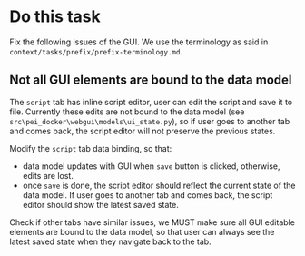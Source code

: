 # Do this task

Fix the following issues of the GUI. We use the terminology as said in `context/tasks/prefix/prefix-terminology.md`.

## Not all GUI elements are bound to the data model

The `script` tab has inline script editor, user can edit the script and save it to file. Currently these edits are not bound to the data model (see `src\pei_docker\webgui\models\ui_state.py`), so if user goes to another tab and comes back, the script editor will not preserve the previous states.

Modify the `script` tab data binding, so that:
- data model updates with GUI when `save` button is clicked, otherwise, edits are lost.
- once `save` is done, the script editor should reflect the current state of the data model. If user goes to another tab and comes back, the script editor should show the latest saved state.

Check if other tabs have similar issues, we MUST make sure all GUI editable elements are bound to the data model, so that user can always see the latest saved state when they navigate back to the tab.